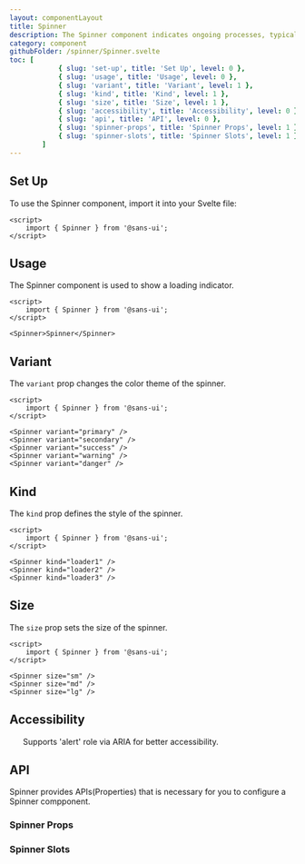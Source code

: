 ```yaml
---
layout: componentLayout
title: Spinner
description: The Spinner component indicates ongoing processes, typically used to express an unspecified wait time or display the length of a process.
category: component
githubFolder: /spinner/Spinner.svelte
toc: [
			{ slug: 'set-up', title: 'Set Up', level: 0 },
			{ slug: 'usage', title: 'Usage', level: 0 },
			{ slug: 'variant', title: 'Variant', level: 1 },
			{ slug: 'kind', title: 'Kind', level: 1 },
			{ slug: 'size', title: 'Size', level: 1 },
			{ slug: 'accessibility', title: 'Accessibility', level: 0 },
			{ slug: 'api', title: 'API', level: 0 },
			{ slug: 'spinner-props', title: 'Spinner Props', level: 1 },
			{ slug: 'spinner-slots', title: 'Spinner Slots', level: 1 },
		]
---
```


<script>
	import { Spinner } from '$lib';
	import { PropertyTable, SlotTable, CodeBlockWrapper, AccessibilityListItem }from "../../../mdsvex/components/index.ts"
	import * as Component from "../../../mdsvex/+layout.svelte"
	import { spinnerProps, spinnerSlots } from "./spinner-props.ts"

</script>

## Set Up

To use the Spinner component, import it into your Svelte file:

<CodeBlockWrapper>

```svelte
<script>
	import { Spinner } from '@sans-ui';
</script>
```

</CodeBlockWrapper>

## Usage

The Spinner component is used to show a loading indicator.

<Spinner />

<CodeBlockWrapper>

```svelte
<script>
	import { Spinner } from '@sans-ui';
</script>

<Spinner>Spinner</Spinner>
```

</CodeBlockWrapper>

## Variant

The `variant` prop changes the color theme of the spinner.

<div class="flex flex-row gap-16 flex-wrap">
	<Spinner variant="primary" />
	<Spinner variant="secondary" />
	<Spinner variant="success" />
	<Spinner variant="warning" />
	<Spinner variant="danger" />
</div>

<CodeBlockWrapper>

```svelte
<script>
	import { Spinner } from '@sans-ui';
</script>

<Spinner variant="primary" />
<Spinner variant="secondary" />
<Spinner variant="success" />
<Spinner variant="warning" />
<Spinner variant="danger" />
```

</CodeBlockWrapper>

## Kind

The `kind` prop defines the style of the spinner.

<div class="flex flex-row gap-16 flex-wrap">
	<Spinner kind="loader1" />
	<Spinner kind="loader2" />
	<Spinner kind="loader3" />
</div>

<CodeBlockWrapper>

```svelte
<script>
	import { Spinner } from '@sans-ui';
</script>

<Spinner kind="loader1" />
<Spinner kind="loader2" />
<Spinner kind="loader3" />
```

</CodeBlockWrapper>

## Size

The `size` prop sets the size of the spinner.

<div class="flex flex-row items-center gap-16 flex-wrap">
	<Spinner size="sm" />
	<Spinner size="md" />
	<Spinner size="lg" />
</div>

<CodeBlockWrapper>

```svelte
<script>
	import { Spinner } from '@sans-ui';
</script>

<Spinner size="sm" />
<Spinner size="md" />
<Spinner size="lg" />
```

</CodeBlockWrapper>

## Accessibility

<ul class="flex flex-col gap-2">
	<AccessibilityListItem>Supports 'alert' role via ARIA for better accessibility.</AccessibilityListItem>
</ul>

## API

Spinner provides APIs(Properties) that is necessary for you to configure a Spinner compponent.

### Spinner Props

<PropertyTable properties={spinnerProps} />

### Spinner Slots

<SlotTable slots={spinnerSlots} />
